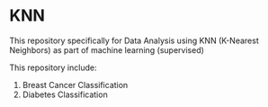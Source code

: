 # KNN
This repository specifically for Data Analysis using KNN (K-Nearest Neighbors) as part of machine learning (supervised)

This repository include:
1. Breast Cancer Classification
2. Diabetes Classification
